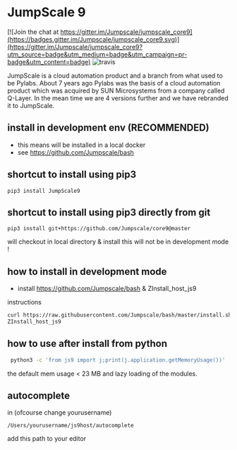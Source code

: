 # JumpScale 9


[![Join the chat at https://gitter.im/Jumpscale/jumpscale_core9](https://badges.gitter.im/Jumpscale/jumpscale_core9.svg)](https://gitter.im/Jumpscale/jumpscale_core9?utm_source=badge&utm_medium=badge&utm_campaign=pr-badge&utm_content=badge) ![travis](https://travis-ci.org/Jumpscale/core9.svg?branch=master)


JumpScale is a cloud automation product and a branch from what used to be Pylabs. About 7 years ago Pylabs was the basis of a cloud automation product which was acquired by SUN Microsystems from a company called Q-Layer. In the mean time we are 4 versions further and we have rebranded it to JumpScale.


## install in development env (RECOMMENDED)

- this means will be installed in a local docker
- see https://github.com/Jumpscale/bash

## shortcut to install using pip3

```
pip3 install JumpScale9
```

## shortcut to install using pip3 directly from git

```
pip3 install git+https://github.com/Jumpscale/core9@master
```

will checkout in local directory & install
this will not be in development mode !

## how to install in development mode

- install https://github.com/Jumpscale/bash & ZInstall_host_js9

instructions
```bash
curl https://raw.githubusercontent.com/Jumpscale/bash/master/install.sh?$RANDOM > /tmp/install.sh;bash /tmp/install.sh
ZInstall_host_js9
```

## how to use after install from python

```bash
 python3 -c 'from js9 import j;print(j.application.getMemoryUsage())'
```

the default mem usage < 23 MB and lazy loading of the modules.

## autocomplete

in  (ofcourse change yourusername)
```
/Users/yourusername/js9host/autocomplete
```

add this path to your editor

